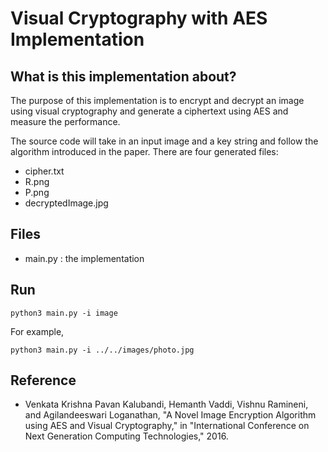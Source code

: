 # Visual Cryptography with AES Implementation


## What is this implementation about?
The purpose of this implementation is to encrypt and decrypt an image 
using visual cryptography and generate a ciphertext using AES and measure the performance.

The source code will take in an input image and a key string and follow the algorithm introduced in
the paper. There are four generated files:
- cipher.txt
- R.png
- P.png
- decryptedImage.jpg

## Files
- main.py : the implementation 

## Run
```
python3 main.py -i image
```
For example,
```
python3 main.py -i ../../images/photo.jpg
```


## Reference
- Venkata Krishna Pavan Kalubandi, Hemanth Vaddi, Vishnu Ramineni, and Agilandeeswari Loganathan, "A Novel Image Encryption Algorithm using AES and Visual Cryptography," in "International Conference on Next Generation Computing Technologies," 2016.
